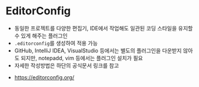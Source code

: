 # EditorConfig

- 동일한 프로젝트를 다양한 편집기, IDE에서 작업해도 일관된 코딩 스타일을 유지할 수 있게 해주는 플러그인
- `.editorconfig`를 생성하여 적용 가능
- GitHub, IntelliJ IDEA, VisualStudio 등에서는 별도의 플러그인을 다운받지 않아도 되지만, notepadd, vim 등에서는 플러그인 설치가 필요
- 자세한 작성방법은 하단의 공식문서 링크를 참고

* https://editorconfig.org/
